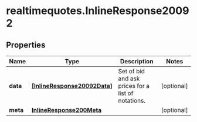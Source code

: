 # realtimequotes.InlineResponse20092

## Properties

Name | Type | Description | Notes
------------ | ------------- | ------------- | -------------
**data** | [**[InlineResponse20092Data]**](InlineResponse20092Data.md) | Set of bid and ask prices for a list of notations. | [optional] 
**meta** | [**InlineResponse200Meta**](InlineResponse200Meta.md) |  | [optional] 


